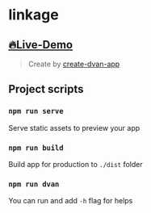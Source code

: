 # linkage

<h2>
  <a href="https://fem-misc.github.io/linkage/#/" target="_blank">🔥Live-Demo</a>
</h2>

> Create by [create-dvan-app](https://dvan.js.org)

## Project scripts

### `npm run serve`

Serve static assets to preview your app

### `npm run build`

Build app for production to `./dist` folder

### `npm run dvan`

You can run and add `-h` flag for helps